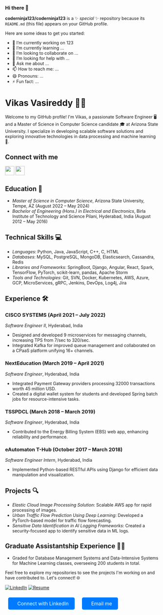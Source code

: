 ### Hi there 👋


**coderninja123/coderninja123** is a ✨ _special_ ✨ repository because its `README.md` (this file) appears on your GitHub profile.

Here are some ideas to get you started:

- 🔭 I’m currently working on 123
- 🌱 I’m currently learning ...
- 👯 I’m looking to collaborate on ...
- 🤔 I’m looking for help with ...
- 💬 Ask me about ...
- 📫 How to reach me: ...
- 😄 Pronouns: ...
- ⚡ Fun fact: ...


# Vikas Vasireddy 👨‍💻

Welcome to my GitHub profile! I'm Vikas, a passionate Software Engineer 🖥️ and a Master of Science in Computer Science candidate 🎓 at Arizona State University. I specialize in developing scalable software solutions and exploring innovative technologies in data processing and machine learning 🤖.

## Connect with me

[<img src="https://img.icons8.com/color/linkedin-circled--v1.png" width="30px"/>](https://linkedin.com/in/vikasvasireddy/) 
[<img src="https://img.icons8.com/color/open-resume.png" width="30px"/>](URL-to-your-resume)

## Education 🏫

- *Master of Science in Computer Science*, Arizona State University, Tempe, AZ (August 2022 – May 2024)
- *Bachelor of Engineering (Hons.) in Electrical and Electronics*, Birla Institute of Technology and Science Pilani, Hyderabad, India (August 2012 – May 2016)

## Technical Skills 💻

- *Languages*: Python, Java, JavaScript, C++, C, HTML
- *Databases*: MySQL, PostgreSQL, MongoDB, Elasticsearch, Cassandra, Redis
- *Libraries and Frameworks*: SpringBoot, Django, Angular, React, Spark, TensorFlow, PyTorch, scikit-learn, pandas, Apache Storm
- *Tools and Technologies*: Git, SVN, Docker, Kubernetes, AWS, Azure, GCP, MicroServices, gRPC, Jenkins, DevOps, Log4j, Jira

## Experience 🛠️

### CISCO SYSTEMS (April 2021 – July 2022)
*Software Engineer II*, Hyderabad, India
- Designed and developed 9 microservices for messaging channels, increasing TPS from 7/sec to 320/sec.
- Integrated Kafka for improved queue management and collaborated on a CPaaS platform unifying 16+ channels.

### NextEducation (March 2019 – April 2021)
*Software Engineer*, Hyderabad, India
- Integrated Payment Gateway providers processing 32000 transactions worth 45 million USD.
- Created a digital wallet system for students and developed Spring batch jobs for resource-intensive tasks.

### TSSPDCL (March 2018 – March 2019)
*Software Engineer*, Hyderabad, India
- Contributed to the Energy Billing System (EBS) web app, enhancing reliability and performance.

### eAutomaton T-Hub (October 2017 – March 2018)
*Software Engineer Intern*, Hyderabad, India
- Implemented Python-based RESTful APIs using Django for efficient data manipulation and visualization.

## Projects 🔍

- *Elastic Cloud Image Processing Solution*: Scalable AWS app for rapid processing of images.
- *Urban Traffic Flow Prediction Using Deep Learning*: Developed a PyTorch-based model for traffic flow forecasting.
- *Sensitive Data Identification in AI Logging Frameworks*: Created a security-focused app to identify sensitive data in ML logs.

## Graduate Assistantship Experience 👨‍🏫

- Graded for Database Management Systems and Data-Intensive Systems for Machine Learning classes, overseeing 200 students in total.

Feel free to explore my repositories to see the projects I'm working on and have contributed to. Let's connect! 🌐

[![LinkedIn](https://img.icons8.com/color/linkedin-circled--v1.png)](https://linkedin.com/in/vikasvasireddy/) 
[![Resume](https://img.icons8.com/color/open-resume.png)](URL-to-your-resume)


<!DOCTYPE html>
<html lang="en">
<head>
    <meta charset="UTF-8">
    <meta name="viewport" content="width=device-width, initial-scale=1.0">
    <title>Contact</title>
    <!-- Font Awesome CDN -->
    <link rel="stylesheet" href="https://cdnjs.cloudflare.com/ajax/libs/font-awesome/5.15.4/css/all.min.css">
    <style>
        /* Styling for buttons */
        .social-btn {
            display: inline-block;
            margin: 10px;
            padding: 10px 20px;
            border: none;
            border-radius: 5px;
            font-size: 16px;
            text-align: center;
            color: #fff;
            background-color: #007bff; /* Change color as needed */
            cursor: pointer;
            text-decoration: none;
        }
        /* Styling for button icons */
        .social-btn i {
            margin-right: 10px;
        }
    </style>
</head>
<body>

<!-- LinkedIn button -->
<a href="https://www.linkedin.com/in/yourprofile" target="_blank" class="social-btn">
    <i class="fab fa-linkedin"></i> Connect with LinkedIn
</a>

<!-- Gmail button -->
<a href="mailto:youremail@gmail.com" class="social-btn">
    <i class="far fa-envelope"></i> Email me
</a>

<!-- Font Awesome script -->
<script src="https://cdnjs.cloudflare.com/ajax/libs/font-awesome/5.15.4/js/all.min.js"></script>

</body>
</html>

